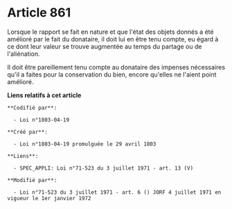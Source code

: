 # Article 861

Lorsque le rapport se fait en nature et que l'état des objets donnés a été amélioré par le fait du donataire, il doit lui en
être tenu compte, eu égard à ce dont leur valeur se trouve augmentée au temps du partage ou de l'aliénation.

Il doit être pareillement tenu compte au donataire des impenses nécessaires qu'il a faites pour la conservation du bien,
encore qu'elles ne l'aient point amélioré.

**Liens relatifs à cet article**

	**Codifié par**:

	  - Loi n°1803-04-19

	**Créé par**:

	  - Loi n°1803-04-19 promulguée le 29 avril 1803

	**Liens**:

	  - SPEC_APPLI: Loi n°71-523 du 3 juillet 1971 - art. 13 (V)

	**Modifié par**:

	  - Loi n°71-523 du 3 juillet 1971 - art. 6 () JORF 4 juillet 1971 en vigueur le 1er janvier 1972
